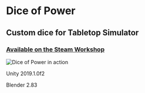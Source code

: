 # Dice of Power
## Custom dice for Tabletop Simulator
### [Available on the Steam Workshop](https://steamcommunity.com/sharedfiles/filedetails/?id=2213859849)
![Dice of Power in action](https://github.com/Wilsh/Dice-of-Power/blob/master/Dice%20of%20Power.gif)


Unity 2019.1.0f2

Blender 2.83

